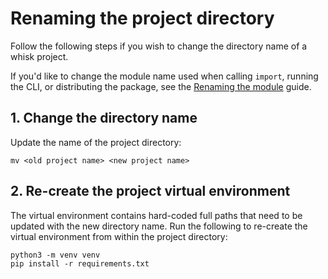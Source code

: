 # Renaming the project directory

Follow the following steps if you wish to change the directory name of a whisk project.

If you'd like to change the module name used when calling `import`, running the CLI, or distributing the package, see the [Renaming the module](rename_module.html) guide.

## 1. Change the directory name

Update the name of the project directory:

    mv <old project name> <new project name>

## 2. Re-create the project virtual environment

The virtual environment contains hard-coded full paths that need to be updated with the new directory name. Run the following to re-create the virtual environment from within the project directory:

    python3 -m venv venv
    pip install -r requirements.txt
